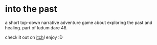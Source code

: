 # into the past
a short top-down narrative adventure game about exploring the past and healing. part of ludum dare 48.

check it out on [itch](https://bucketfish.itch.io/into-the-past)! enjoy :D
